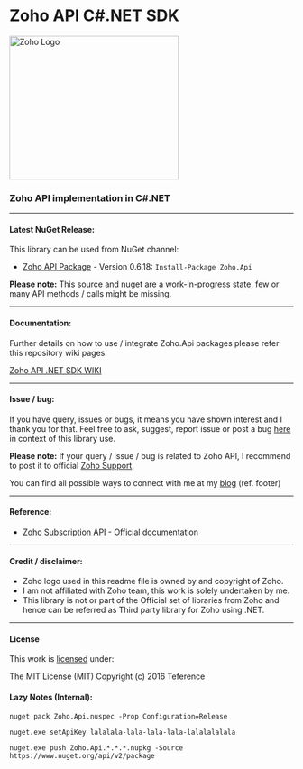 Zoho API C#.NET SDK
===================================

<img src="https://raw.githubusercontent.com/teference/zoho-dotnet/master/zoho-logo.png" alt="Zoho Logo" width="300" height="255">

### Zoho API implementation in C#.NET

---

#### <a name="latest-release"></a>Latest NuGet Release:
This library can be used from NuGet channel:

* [Zoho API Package](https://www.nuget.org/packages/Zoho.Api/) - Version 0.6.18: `Install-Package Zoho.Api`

**Please note:** This source and nuget are a work-in-progress state, few or many API methods / calls might be missing.

---

#### <a name="how-to"></a>Documentation:
Further details on how to use / integrate Zoho.Api packages please refer this repository wiki pages.

[Zoho API .NET SDK WIKI](https://github.com/teference/zoho-dotnet/wiki)

---

#### <a name="issues-bugs"></a>Issue / bug:

If you have query, issues or bugs, it means you have shown interest and I thank you for that.
Feel free to ask, suggest, report issue or post a bug [here](https://github.com/teference/zoho-dotnet/issues) in context of this library use.

**Please note:** If your query / issue / bug is related to Zoho API, I recommend to post it to official [Zoho Support](https://www.zoho.com/subscriptions/support/).

You can find all possible ways to connect with me at my [blog](http://blog.jsinh.in) (ref. footer)

---

#### <a name="references"></a>Reference:

* [Zoho Subscription API](https://www.zoho.com/subscriptions/api/v1/) - Official documentation

---

#### <a name="credits"></a>Credit / disclaimer:

* Zoho logo used in this readme file is owned by and copyright of Zoho.
* I am not affiliated with Zoho team, this work is solely undertaken by me.
* This library is not or part of the Official set of libraries from Zoho and hence can be referred as Third party library for Zoho using .NET.

---

#### License

This work is [licensed](https://raw.githubusercontent.com/teference/zoho-dotnet/master/LICENSE) under:

The MIT License (MIT)
Copyright (c) 2016 Teference

#### Lazy Notes (Internal):

`nuget pack Zoho.Api.nuspec -Prop Configuration=Release`

`nuget.exe setApiKey lalalala-lala-lala-lala-lalalalalala`

`nuget.exe push Zoho.Api.*.*.*.nupkg -Source https://www.nuget.org/api/v2/package`